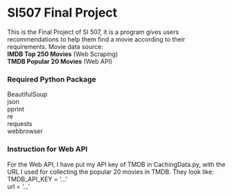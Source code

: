 # SI507 Final Project
This is the Final Project of SI 507, it is a program gives users recommendations to help them find a movie according to their requirements.
Movie data source: <br>
**IMDB Top 250 Movies** (Web Scraping) <br>
**TMDB Popular 20 Movies** (Web API)

### Required Python Package
BeautifulSoup <br>
json <br>
pprint <br>
re <br>
requests <br>
webbrowser 

### Instruction for Web API
For the Web API, I have put my API key of TMDB in CachingData.py, with the URL I used for collecting the popular 20 movies in TMDB. They look like: <br>
TMDB_API_KEY = ‘…’ <br>
url = ‘…’

